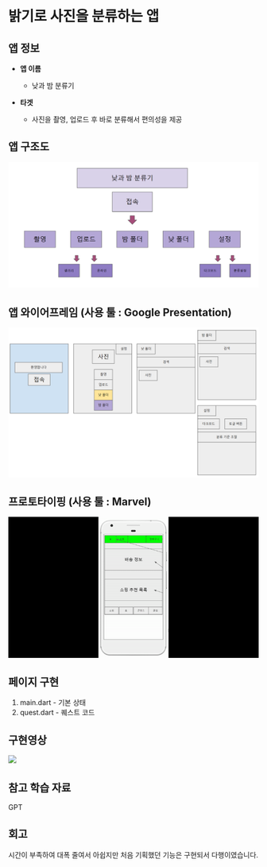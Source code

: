 # 밝기로 사진을 분류하는 앱  

## 앱 정보

- **앱 이름** 

  - 낮과 밤 분류기    

- **타겟**  

  - 사진을 촬영, 업로드 후 바로 분류해서 편의성을 제공          


## 앱 구조도

<img src="https://github.com/rumelay/Aiffel_quest_cr/blob/main/assets/First.png">

## 앱 와이어프레임 (사용 툴 : Google Presentation)

<img src="https://github.com/rumelay/Aiffel_quest_cr/blob/main/assets/Third.png">


## 프로토타이핑 (사용 툴 : Marvel)

<img src="https://github.com/rumelay/Aiffel_quest_cr/blob/main/assets/wrwq.gif">

## 페이지 구현
1. main.dart - 기본 상태
2. quest.dart - 퀘스트 코드

## 구현영상 

<img src="https://github.com/rumelay/Aiffel_quest_cr/blob/main/assets/Quest(1).mp4">

## 참고 학습 자료 

GPT

## 회고
시간이 부족하여 대폭 줄여서 아쉽지만 처음 기획했던 기능은 구현되서 다행이였습니다.
